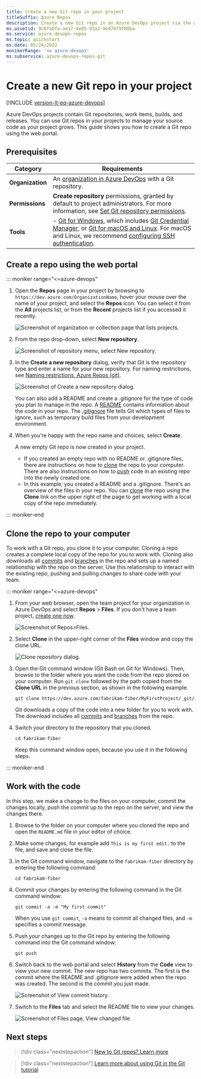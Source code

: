 ```yaml
---
title: Create a new Git repo in your project
titleSuffix: Azure Repos
description: Create a new Git repo in an Azure DevOps project via the web portal.
ms.assetid: 9c6fabfa-ae17-4e65-93a2-9e476f9f88ba
ms.service: azure-devops-repos
ms.topic: quickstart
ms.date: 05/24/2022
monikerRange: '<= azure-devops'
ms.subservice: azure-devops-repos-git
---
```


# Create a new Git repo in your project

[!INCLUDE [version-lt-eq-azure-devops](../../includes/version-lt-eq-azure-devops.md)]

Azure DevOps projects contain Git repositories, work items, builds, and releases. You can use Git repos in your projects to manage your source code as your project grows. This guide shows you how to create a Git repo using the web portal.

## Prerequisites

| Category | Requirements |
|-------------|-------------|
| **Organization** | An [organization in Azure DevOps](../../organizations/accounts/create-organization.md) with a Git repository. |
| **Permissions** | **Create repository** permissions, granted by default to project administrators. For more information, see [Set Git repository permissions](set-git-repository-permissions.md).|
| **Tools** | - [Git for Windows](https://git-scm.com/download/win), which includes [Git Credential Manager](set-up-credential-managers.md#windows), or [Git for macOS and Linux](https://git-scm.com/downloads). For macOS and Linux, we recommend [configuring SSH authentication](../git/use-ssh-keys-to-authenticate.md).  |

## Create a repo using the web portal 

::: moniker range="<=azure-devops"

1. Open the **Repos** page in your project by browsing to `https://dev.azure.com/OrganizationName`, hover your mouse over the name of your project, and select the **Repos** icon. You can select it from the **All** projects list, or from the **Recent** projects list if you accessed it recently.

   ![Screenshot of organization or collection page that lists projects.](media/repo-mgmt/select-project-repos.png)

2. From the repo drop-down, select **New repository**.

   ![Screenshot of repository menu, select New repository.](media/repo-mgmt/new-repository.png)

3. In the **Create a new repository** dialog, verify that Git is the repository type and enter a name for your new repository. For naming restrictions, see [Naming restrictions, Azure Repos (git)](../../organizations/settings/naming-restrictions.md). 

   ![Screenshot of Create a new repository dialog.](media/repo-mgmt/create-a-new-repository.png)

	You can also add a README and create a .gitignore for the type of code you plan to manage in the repo. A [README](create-a-readme.md) contains information about the code in your repo. The [.gitignore](ignore-files.md) file tells Git which types of files to ignore, such as temporary build files from your development environment.

4. When you're happy with the repo name and choices, select **Create**.

   A new empty Git repo is now created in your project. 

    - If you created an empty repo with no README or .gitignore files, there are instructions on how to [clone](clone.md) the repo to your computer. There are also instructions on how to [push](pushing.md) code in an existing repo into the newly created one.
    - In this example, you created a README and a .gitignore. There's an overview of the files in your repo. You can [clone](clone.md) the repo using the **Clone** link on the upper right of the page to get working with a local copy of the repo immediately. 

::: moniker-end

## Clone the repo to your computer

To work with a Git repo, you clone it to your computer. Cloning a repo creates a complete local copy of the repo for you to work with. Cloning also downloads all [commits](commits.md) and [branches](./create-branch.md) in the repo and sets up a named relationship with the repo on the server. Use this relationship to interact with the existing repo, pushing and pulling changes to share code with your team.

::: moniker range="<=azure-devops"

1. From your web browser, open the team project for your organization in Azure DevOps and select **Repos** > **Files**. If you don't have a team project, [create one now](../get-started/sign-up-invite-teammates.md). 

   ![Screenshot of Repos>Files.](./media/clone-repo/repos-files.png)

2. Select **Clone** in the upper-right corner of the **Files** window and copy the clone URL.

   ![Clone repository dialog.](./media/clone-repo/clone-repo.png)

3. Open the Git command window (Git Bash on Git for Windows). Then, browse to the folder where you want the code from the repo stored on your computer. Run `git clone` followed by the path copied from the **Clone URL** in the previous section, as shown in the following example.

   ```
   git clone https://dev.azure.com/fabrikam-fiber/MyFirstProject/_git/
   ```

   Git downloads a copy of the code into a new folder for you to work with. The download includes all [commits](../git/commits.md) and [branches](./create-branch.md) from the repo.

4. Switch your directory to the repository that you cloned.

   ```
   cd fabrikam-fiber
   ```

   Keep this command window open, because you use it in the following steps.

::: moniker-end

## Work with the code

In this step, we make a change to the files on your computer, commit the changes locally, push the commit up to the repo on the server, and view the changes there.

1. Browse to the folder on your computer where you cloned the repo and open the `README.md` file in your editor of choice.

2. Make some changes, for example add `This is my first edit.` to the file, and save and close the file.

3. In the Git command window, navigate to the `fabrikam-fiber` directory by entering the following command: 

   ```
   cd fabrikam-fiber
   ```

4. Commit your changes by entering the following command in the Git command window:

   ```
   git commit -a -m "My first commit"
   ```

   When you use `git commit`, `-a` means to commit all changed files, and `-m` specifies a commit message.

5. Push your changes up to the Git repo by entering the following command into the Git command window:

   ```
   git push
   ```

6. Switch back to the web portal and select **History** from the **Code** view to view your new commit. The new repo has two commits. The first is the commit where the README and .gitignore were added when the repo was created. The second is the commit you just made.

   ![Screenshot of View commit history.](media/repo-mgmt/commit-push.png)

7. Switch to the **Files** tab and select the README file to view your changes.

   ![Screenshot of Files page, View changed file.](media/repo-mgmt/readme-changed-file.png)  

## Next steps

> [!div class="nextstepaction"]
> [New to Git repos? Learn more](/devops/develop/git/set-up-a-git-repository)

> [!div class="nextstepaction"]
> [Learn more about using Git in the Git tutorial](gitworkflow.md)
